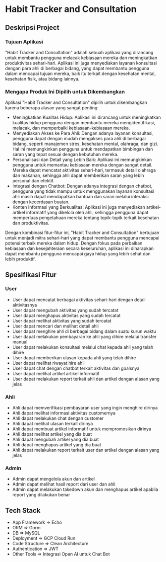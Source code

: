 # Habit Tracker and Consultation

## Deskripsi Project
### Tujuan Aplikasi
"Habit Tracker and Consultation" adalah sebuah aplikasi yang dirancang untuk membantu pengguna melacak kebiasaan mereka dan meningkatkan produktivitas sehari-hari. Aplikasi ini juga menyediakan layanan konsultasi dengan para ahli di berbagai bidang, yang dapat membantu pengguna dalam mencapai tujuan mereka, baik itu terkait dengan kesehatan mental, kesehatan fisik, atau bidang lainnya.

### Mengapa Produk Ini Dipilih untuk Dikembangkan
Aplikasi "Habit Tracker and Consultation" dipilih untuk dikembangkan karena beberapa alasan yang sangat penting:

- Meningkatkan Kualitas Hidup: Aplikasi ini dirancang untuk meningkatkan kualitas hidup pengguna dengan membantu mereka mengidentifikasi, melacak, dan memperbaiki kebiasaan-kebiasaan mereka.
- Menyediakan Akses ke Para Ahli: Dengan adanya layanan konsultasi, pengguna dapat dengan mudah mengakses para ahli di berbagai bidang, seperti manajemen stres, kesehatan mental, olahraga, dan gizi. Hal ini memungkinkan pengguna untuk mendapatkan bimbingan dan saran yang tepat sesuai dengan kebutuhan mereka.
- Personalisasi dan Detail yang Lebih Baik: Aplikasi ini memungkinkan pengguna untuk memantau kebiasaan mereka dengan sangat detail. Mereka dapat mencatat aktivitas sehari-hari, termasuk detail olahraga dan makanan, sehingga ahli dapat memberikan saran yang lebih personal dan efektif.
- Integrasi dengan Chatbot: Dengan adanya integrasi dengan chatbot, pengguna yang tidak mampu untuk menggunakan layanan konsultasi ahli masih dapat mendapatkan bantuan dan saran melalui interaksi dengan kecerdasan buatan.
- Konten Informasi yang Berkualitas: Aplikasi ini juga menyediakan artikel-artikel informatif yang dikelola oleh ahli, sehingga pengguna dapat memperluas pengetahuan mereka tentang topik-topik terkait kesehatan dan produktivitas.

Dengan kombinasi fitur-fitur ini, "Habit Tracker and Consultation" bertujuan untuk menjadi mitra sehari-hari yang dapat membantu pengguna mencapai potensi terbaik mereka dalam hidup. Dengan fokus pada perbaikan kebiasaan dan kesejahteraan secara keseluruhan, aplikasi ini diharapkan dapat membantu pengguna mencapai gaya hidup yang lebih sehat dan lebih produktif.

## Spesifikasi Fitur
### User
- User dapat mencatat berbagai aktivitas sehari-hari dengan detail aktivitasnya
- User dapat mengubah aktivitas yang sudah tercatat
- User dapat menghapus aktivitas yang sudah tercatat
- User dapat melihat aktivitas yang sudah tercatat
- User dapat mencari dan melihat detail ahli 
- User dapat menghire ahli di berbagai bidang dalam suatu kurun waktu
- User dapat melakukan pembayaran ke ahli yang dihire melalui transfer manual
- User dapat melakukan konsultasi melalui chat kepada ahli yang telah dihire
- User dapat memberikan ulasan kepada ahli yang telah dihire
- User dapat melihat riwayat hire ahli
- User dapat chat dengan chatbot terkait aktivitas dan goalsnya
- User dapat melihat artikel artikel informatif
- User dapat melakukan report terkait ahli dan artikel dengan alasan yang jelas

### Ahli
- Ahli dapat memverifikasi pembayaran user yang ingin menghire dirinya
- Ahli dapat melihat informasi aktivitas customernya
- Ahli dapat melakukan chat dengan customer
- Ahli dapat melihat ulasan terkait dirinya
- Ahli dapat membuat artikel informatif untuk mempromosikan dirinya
- Ahli dapat melihat artikel yang dia buat
- Ahli dapat mengubah artikel yang dia buat
- Ahli dapat menghapus artikel yang dia buat
- Ahli dapat melakukan report terkait user dan artikel dengan alasan yang jelas

### Admin
- Admin dapat mengelola akun dan artikel
- Admin dapat melihat hasil report dari user dan ahli
- Admin dapat melakukan takedown akun dan menghapus artikel apabila report yang dilakukan benar

## Tech Stack
- App Framework => Echo
- ORM => Gorm
- DB => MySQL
- Deployment => GCP Cloud Run
- Code Structure => Clean Architecture
- Authentication => JWT
- Other Tools => Integrasi Open AI untuk Chat Bot
